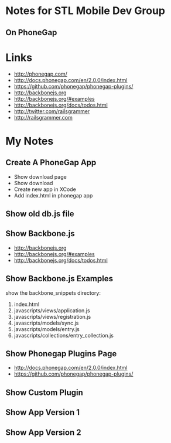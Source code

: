# Notes for STL Mobile Dev Group

## On PhoneGap

# Links

* http://phonegap.com/
* http://docs.phonegap.com/en/2.0.0/index.html
* https://github.com/phonegap/phonegap-plugins/
* http://backbonejs.org
* http://backbonejs.org/#examples
* http://backbonejs.org/docs/todos.html
* http://twitter.com/railsgrammer
* http://railsgrammer.com

# My Notes

## Create A PhoneGap App

* Show download page
* Show download
* Create new app in XCode
* Add index.html in phonegap app

## Show old db.js file

## Show Backbone.js

* http://backbonejs.org
* http://backbonejs.org/#examples
* http://backbonejs.org/docs/todos.html

## Show Backbone.js Examples

show the backbone_snippets directory:

1. index.html
2. javascripts/views/application.js
3. javascripts/views/registration.js
6. javascripts/models/sync.js
7. javascripts/models/entry.js
7. javascripts/collections/entry_collection.js

## Show Phonegap Plugins Page

* http://docs.phonegap.com/en/2.0.0/index.html
* https://github.com/phonegap/phonegap-plugins/

## Show Custom Plugin

## Show App Version 1

## Show App Version 2